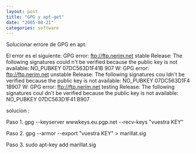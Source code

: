 ```yaml
---
layout: post
title: "GPG y apt-get"
date: "2005-08-21"
categories: software
---
```


Solucionar errore de GPG en apt:

El error es el siguiente: GPG error: ftp://ftp.nerim.net stable Release: The following signatures could n't be verified because the public key is not available: NO\_PUBKEY 07DC563D1F41B 907 W: GPG error: ftp://ftp.nerim.net unstable Release: The following signatures cou ldn't be verified because the public key is not available: NO\_PUBKEY 07DC563D1F4 1B907 W: GPG error: ftp://ftp.nerim.net testing Release: The following signatures coul dn't be verified because the public key is not available: NO\_PUBKEY 07DC563D1F41 B907

solucion :

Paso 1. gpg --keyserver wwwkeys.eu.pgp.net --recv-keys "vuestra KEY"

Paso 2. gpg --armor --export "vuestra KEY" > marillat.sig

Paso 3. sudo apt-key add marillat.sig
